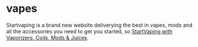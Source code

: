 # vapes
Startvaping is a brand new website deliverying the best in vapes, mods and all the accessories you need to get you started, so <a href="http://www.startvaping.com.au">StartVaping with Vaporizers, Coils, Mods & Juices</a>.
